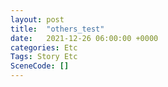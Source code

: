 ```yaml
---
layout: post
title:  "others_test"
date:   2021-12-26 06:00:00 +0000
categories: Etc
Tags: Story Etc
SceneCode: []
---
```

